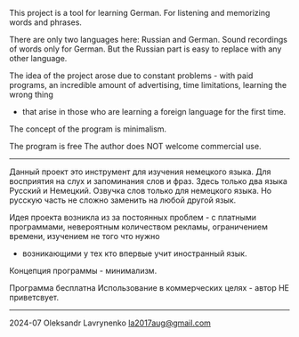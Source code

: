 This project is a tool for learning German. For listening and memorizing words and phrases.

There are only two languages ​​here: Russian and German.
Sound recordings of words only for German.
But the Russian part is easy to replace with any other language.

The idea of ​​the project arose due to
constant problems - 
with paid programs, an incredible amount of advertising, time limitations, learning the wrong thing 
- that arise in those who are learning a foreign language for the first time.

The concept of the program is minimalism.

The program is free
The author does NOT welcome commercial use.

* * *

Данный проект это инструмент для изучения немецкого языка. Для воcприятия на слух и запоминания слов и фраз. 
Здесь только два языка Русский и Немецкий.
Озвучка слов только для немецкого языка.
Но русскую часть не сложно заменить на любой другой язык.

Идея проекта возникла из за 
постоянных проблем - 
с платными программами, невероятным количеством рекламы, ограничением времени, изучением не того что нужно 
- возникающими у тех кто впервые учит иностранный язык.

Концепция программы - минимализм.

Программа бесплатна
Использование в коммерческих целях - автор НЕ приветсвует. 

* * *

2024-07  Oleksandr Lavrynenko  la2017aug@gmail.com
